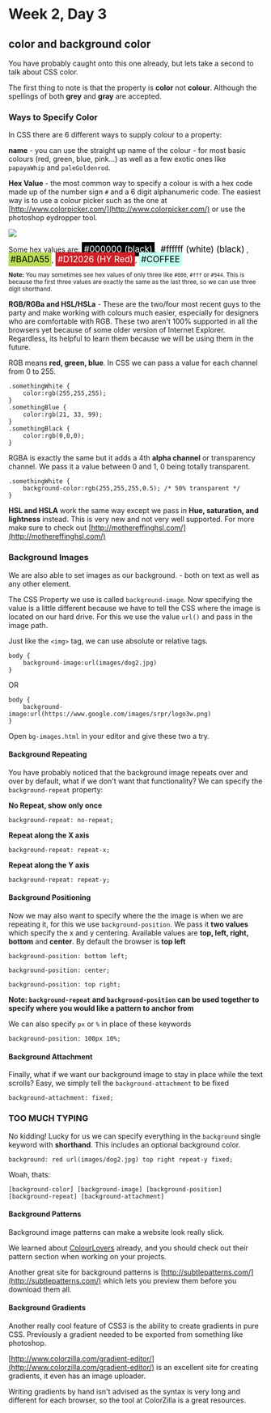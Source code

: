 # Week 2, Day 3
## color and background color

You have probably caught onto this one already, but lets take a second to talk about CSS color.

The first thing to note is that the property is **color** not **colour**. Although the spellings of both **grey** and **gray** are accepted.

### Ways to Specify Color
In CSS there are 6 different ways to supply colour to a property:

**name** - you can use the straight up name of the colour - for most basic colours (red, green, blue, pink...) as well as a few exotic ones like `papayaWhip` and `paleGoldenrod`.

**Hex Value** - the most common way to specify a colour is with a hex code made up of the number sign `#` and a 6 digit alphanumeric code. The easiest way is to use a colour picker such as the one at [http://www.colorpicker.com/](http://www.colorpicker.com/) or use the photoshop eydropper tool.

![](http://wes.io/JNPt/Screen%20Shot%202012-09-11%20at%205.06.28%20PM.png)

Some hex values are: <span style="font-size:17px; color:#fff; padding:4px; background:#000000; ">#000000 (black)</span>, <span style="font-size:17px; color:#000; padding:4px; background:#fff; ">#ffffff (white) (black)</span>, <span style="font-size:17px; color:#000; padding:4px; background:#BADA55; ">#BADA55</span>, <span style="font-size:17px; color:#fff; padding:4px; background:#D12026; ">#D12026 (HY Red)</span>, <span style="font-size:17px; color:#000; padding:4px; background:#c0ffee; ">#COFFEE</span>

<small>**Note:** You may sometimes see hex values of only three like `#000`, `#fff` or `#944`. This is because the first three values are exactly the same as the last three, so we can use three digit shorthand.</small>

**RGB/RGBa and HSL/HSLa** - These are the two/four most recent guys to the party and make working with colours much easier, especially for designers who are comfortable with RGB. These two aren't 100% supported in all the browsers yet because of some older version of Internet Explorer. Regardless, its helpful to learn them because we will be using them in the future.

RGB means **red, green, blue**. In CSS we can pass a value for each channel from 0 to 255.

	.somethingWhite {
		color:rgb(255,255,255);
	}
	.somethingBlue {
		color:rgb(21, 33, 99);
	}
	.somethingBlack {
		color:rgb(0,0,0);
	}

RGBA is exactly the same but it adds a 4th **alpha channel** or transparency channel. We pass it a value between 0 and 1, 0 being totally transparent.

	.somethingWhite {
		background-color:rgb(255,255,255,0.5); /* 50% transparent */
	}

**HSL and HSLA** work the same way except we pass in **Hue, saturation, and lightness** instead. This is very new and not very well supported. For more make sure to check out [http://mothereffinghsl.com/](http://mothereffinghsl.com/)

### Background Images
We are also able to set images as our background. - both on text as well as any other element.

The CSS Property we use is called `background-image`. Now specifying the value is a little different because we have to tell the CSS where the image is located on our hard drive. For this we use the value `url()` and pass in the image path.

Just like the `<img>` tag, we can use absolute or relative tags.

	body {
		background-image:url(images/dog2.jpg)
	}

OR

	body {
		background-image:url(https://www.google.com/images/srpr/logo3w.png)
	}

Open `bg-images.html` in your editor and give these two a try.

#### Background Repeating
You have probably noticed that the background image repeats over and over by default, what if we don't want that functionality? We can specify the `background-repeat` property:

**No Repeat, show only once**

	background-repeat: no-repeat;

**Repeat along the X axis**

	background-repeat: repeat-x;

**Repeat along the Y axis**

	background-repeat: repeat-y;

#### Background Positioning

Now we may also want to specify where the the image is when we are repeating it, for this we use `background-position`. We pass it **two values** which specify the x and y centering. Available values are **top, left, right, bottom** and **center**. By default the browser is **top left**

	background-position: bottom left;

	background-position: center;

	background-position: top right;

**Note: `background-repeat` and `background-position` can be used together to specify where you would like a pattern to anchor from**

We can also specify `px` or `%` in place of these keywords

	background-position: 100px 10%;

#### Background Attachment
Finally, what if we want our background image to stay in place while the text scrolls? Easy, we simply tell the `background-attachment` to be fixed

	background-attachment: fixed;

### TOO MUCH TYPING
No kidding! Lucky for us we can specify everything in the `background` single keyword with **shorthand**. This includes an optional background color.

	background: red url(images/dog2.jpg) top right repeat-y fixed;

Woah, thats:

`[background-color] [background-image] [background-position] [background-repeat] [background-attachment]`


#### Background Patterns

Background image patterns can make a website look really slick.

We learned about [ColourLovers](http://colourLovers.com) already, and you should check out their pattern section when working on your projects.

Another great site for background patterns is [http://subtlepatterns.com/](http://subtlepatterns.com/) which lets you preview them before you download them all.

#### Background Gradients
Another really cool feature of CSS3 is the ability to create gradients in pure CSS. Previously a gradient needed to be exported from something like photoshop.

[http://www.colorzilla.com/gradient-editor/](http://www.colorzilla.com/gradient-editor/) is an excellent site for creating gradients, it even has an image uploader.

Writing gradients by hand isn't advised as the syntax is very long and different for each browser, so the tool at ColorZilla is a great resources.